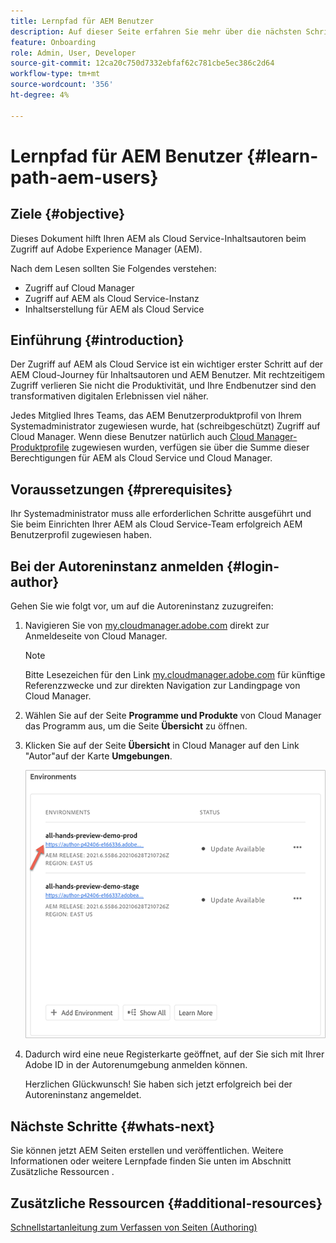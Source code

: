 ```yaml
---
title: Lernpfad für AEM Benutzer
description: Auf dieser Seite erfahren Sie mehr über die nächsten Schritte nach dem Zugriff, wenn Sie ein AEM Benutzer sind.
feature: Onboarding
role: Admin, User, Developer
source-git-commit: 12ca20c750d7332ebfaf62c781cbe5ec386c2d64
workflow-type: tm+mt
source-wordcount: '356'
ht-degree: 4%

---
```


# Lernpfad für AEM Benutzer {#learn-path-aem-users}

## Ziele {#objective}

Dieses Dokument hilft Ihren AEM als Cloud Service-Inhaltsautoren beim Zugriff auf Adobe Experience Manager (AEM).

Nach dem Lesen sollten Sie Folgendes verstehen:

* Zugriff auf Cloud Manager
* Zugriff auf AEM als Cloud Service-Instanz
* Inhaltserstellung für AEM als Cloud Service

## Einführung  {#introduction}

Der Zugriff auf AEM als Cloud Service ist ein wichtiger erster Schritt auf der AEM Cloud-Journey für Inhaltsautoren und AEM Benutzer. Mit rechtzeitigem Zugriff verlieren Sie nicht die Produktivität, und Ihre Endbenutzer sind den transformativen digitalen Erlebnissen viel näher.

Jedes Mitglied Ihres Teams, das AEM Benutzerproduktprofil von Ihrem Systemadministrator zugewiesen wurde, hat (schreibgeschützt) Zugriff auf Cloud Manager. Wenn diese Benutzer natürlich auch [Cloud Manager-Produktprofile](https://experienceleague.adobe.com/docs/experience-manager-cloud-service/onboarding/onboarding-concepts/aem-cs-team-product-profiles.html?lang=en#cloud-manager-product-profiles) zugewiesen wurden, verfügen sie über die Summe dieser Berechtigungen für AEM als Cloud Service und Cloud Manager.

## Voraussetzungen  {#prerequisites}

Ihr Systemadministrator muss alle erforderlichen Schritte ausgeführt und Sie beim Einrichten Ihrer AEM als Cloud Service-Team erfolgreich AEM Benutzerprofil zugewiesen haben.

## Bei der Autoreninstanz anmelden {#login-author}

Gehen Sie wie folgt vor, um auf die Autoreninstanz zuzugreifen:

1. Navigieren Sie von [my.cloudmanager.adobe.com](https://my.cloudmanager.adobe.com/) direkt zur Anmeldeseite von Cloud Manager.

   >[!NOTE]
   >Bitte Lesezeichen für den Link [my.cloudmanager.adobe.com](https://my.cloudmanager.adobe.com/) für künftige Referenzzwecke und zur direkten Navigation zur Landingpage von Cloud Manager.

1. Wählen Sie auf der Seite **Programme und Produkte** von Cloud Manager das Programm aus, um die Seite **Übersicht** zu öffnen.

1. Klicken Sie auf der Seite **Übersicht** in Cloud Manager auf den Link &quot;Autor&quot;auf der Karte **Umgebungen**.

   ![](/help/journey-onboarding/assets/author-environ.png)

1. Dadurch wird eine neue Registerkarte geöffnet, auf der Sie sich mit Ihrer Adobe ID in der Autorenumgebung anmelden können.

   Herzlichen Glückwunsch! Sie haben sich jetzt erfolgreich bei der Autoreninstanz angemeldet.

## Nächste Schritte {#whats-next}

Sie können jetzt AEM Seiten erstellen und veröffentlichen. Weitere Informationen oder weitere Lernpfade finden Sie unten im Abschnitt Zusätzliche Ressourcen .

## Zusätzliche Ressourcen {#additional-resources}

[Schnellstartanleitung zum Verfassen von Seiten (Authoring)](https://experienceleague.adobe.com/docs/experience-manager-cloud-service/sites/authoring/getting-started/quick-start.html?lang=en)